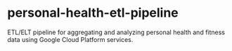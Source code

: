 # personal-health-etl-pipeline
ETL/ELT pipeline for aggregating and analyzing personal health and fitness data using Google Cloud Platform services.
